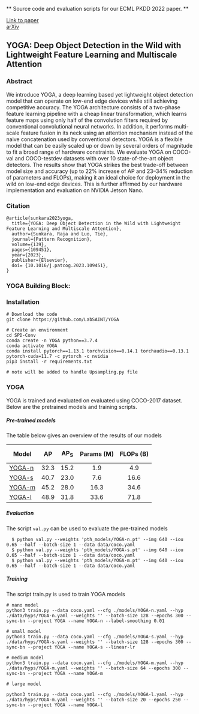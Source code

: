 ** Source code and evaluation scripts for our ECML PKDD 2022 paper. **

[Link to paper](https://www.sciencedirect.com/science/article/pii/S0031320323001516)<br>
[arXiv](https://arxiv.org/abs/2307.05945)

## YOGA: Deep Object Detection in the Wild with Lightweight Feature Learning and Multiscale Attention

### Abstract

We introduce YOGA, a deep learning based yet lightweight object detection model that can operate on low-end edge devices while still achieving competitive accuracy. The YOGA architecture consists of a two-phase feature learning pipeline with a cheap linear transformation, which learns feature maps using only half of the convolution filters required by conventional convolutional neural networks. In addition, it performs multi-scale feature fusion in its neck using an attention mechanism instead of the naive concatenation used by conventional detectors. YOGA is a flexible model that can be easily scaled up or down by several orders of magnitude to fit a broad range of hardware constraints. We evaluate YOGA on COCO-val and COCO-testdev datasets with over 10 state-of-the-art object detectors. The results show that YOGA strikes the best trade-off between model size and accuracy (up to 22% increase of AP and 23–34% reduction of parameters and FLOPs), making it an ideal choice for deployment in the wild on low-end edge devices. This is further affirmed by our hardware implementation and evaluation on NVIDIA Jetson Nano.

### Citation

```
@article{sunkara2023yoga,
  title={YOGA: Deep Object Detection in the Wild with Lightweight Feature Learning and Multiscale Attention},
  author={Sunkara, Raja and Luo, Tie},
  journal={Pattern Recognition},
  volume={139},
  pages={109451},
  year={2023},
  publisher={Elsevier},
  doi= {10.1016/j.patcog.2023.109451},
}
```

<!---
<embed src="./images/yolov5-spd_final.pdf" type="application/pdf">
-->

### YOGA Building Block:


### Installation

```
# Download the code 
git clone https://github.com/LabSAINT/YOGA

# Create an environment
cd SPD-Conv
conda create -n YOGA python==3.7.4
conda activate YOGA
conda install pytorch==1.13.1 torchvision==0.14.1 torchaudio==0.13.1 pytorch-cuda=11.7 -c pytorch -c nvidia
pip3 install -r requirements.txt

# note will be added to handle Upsampling.py file 
```


### YOGA

YOGA is trained and evaluated on evaluated using COCO-2017 dataset. Below are the pretrained models and training scripts.


##### Pre-trained models

The table below gives an overview of the results of our models


| $$\textbf{Model}$$ | $$\textbf{AP}$$ | $$\textbf{AP}_\textbf{S}$$ |  $$\textbf{Params (M)}$$ | $$\textbf{FLOPs (B)}$$ |
|----	|:-:|:-:|:-:|:-:|
|  [YOGA-n](https://drive.google.com/drive/folders/1RqI5JELROohhxRen78W3hG6N9MMRD-6K?usp=sharing) |  32.3 | 15.2 | 1.9   | 4.9|
|  [YOGA-s](https://drive.google.com/drive/folders/1RqI5JELROohhxRen78W3hG6N9MMRD-6K?usp=sharing) | 40.7 | 23.0 | 7.6 |  16.6  |
|  [YOGA-m](https://drive.google.com/drive/folders/1RqI5JELROohhxRen78W3hG6N9MMRD-6K?usp=sharing) | 45.2|28.0|16.3|34.6
|  [YOGA-l](https://drive.google.com/drive/folders/1RqI5JELROohhxRen78W3hG6N9MMRD-6K?usp=sharing) | 48.9|31.8|33.6|71.8


##### Evaluation

The script `val.py` can be used to evaluate the pre-trained models

```
  $ python val.py --weights 'pth_models/YOGA-n.pt' --img 640 --iou 0.65 --half --batch-size 1 --data data/coco.yaml
  $ python val.py --weights 'pth_models/YOGA-s.pt' --img 640 --iou 0.65 --half --batch-size 1 --data data/coco.yaml
  $ python val.py --weights 'pth_models/YOGA-m.pt' --img 640 --iou 0.65 --half --batch-size 1 --data data/coco.yaml   
```

##### Training 

The script train.py is used to train YOGA models

```
# nano model
python3 train.py --data coco.yaml --cfg ./models/YOGA-n.yaml --hyp ./data/hyps/YOGA-n.yaml --weights '' --batch-size 128 --epochs 300 --sync-bn --project YOGA --name YOGA-n --label-smoothing 0.01

# small model
python3 train.py --data coco.yaml --cfg ./models/YOGA-s.yaml --hyp ./data/hyps/YOGA-s.yaml --weights '' --batch-size 128 --epochs 300 --sync-bn --project YOGA --name YOGA-s --linear-lr

# medium model
python3 train.py --data coco.yaml --cfg ./models/YOGA-m.yaml --hyp ./data/hyps/YOGA-m.yaml --weights '' --batch-size 64 --epochs 300 --sync-bn --project YOGA --name YOGA-m

# large model

python3 train.py --data coco.yaml --cfg ./models/YOGA-l.yaml --hyp ./data/hyps/YOGA-m.yaml --weights '' --batch-size 20 --epochs 250 --sync-bn --project YOGA --name YOGA-l

```
 




